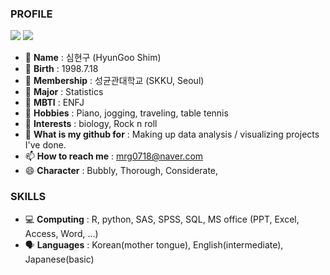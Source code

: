 ### PROFILE

<a href="https://www.instagram.com/99_is_shimshim" target="_blank"><img src="https://img.shields.io/badge/Instagram-F07A90?style=plastic&logo=instagram&logoColor=000000"/></a>
<a href="https://www.notion.so/99_is_shimshim-7b5092e2d056412e8fad957ae6330cf8" target="_blank"><img src="https://img.shields.io/badge/Notion-000000?style=plastic&logo=notion&logoColor=#000000"/></a>

- 💎 **Name** : 심현구 (HyunGoo Shim)
- 🍰 **Birth** : 1998.7.18
- 🏫 **Membership** : 성균관대학교 (SKKU, Seoul)
- 💯 **Major** : Statistics
- 🔰 **MBTI** : ENFJ
- 🎹 **Hobbies** : Piano, jogging, traveling, table tennis
- 🐶 **Interests** : biology, Rock n roll
- 🌂 **What is my github for** : Making up data analysis / visualizing projects I've done.
- 📫 **How to reach me** : mrg0718@naver.com
- 😄 **Character** : Bubbly, Thorough, Considerate, 

### SKILLS
- 💻 **Computing** : R, python, SAS, SPSS, SQL, MS office (PPT, Excel, Access, Word, ...)
- 🗣️ **Languages** : Korean(mother tongue), English(intermediate), Japanese(basic)
